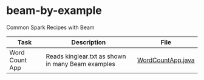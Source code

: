 # beam-by-example
Common Spark Recipes with Beam

|Task|Description|File|
|---|---|---|
|Word Count App |Reads kinglear.txt as shown in many Beam examples| [WordCountApp.java](src/main/java/com/github/beam/tasks/WordCountApp.java)|

